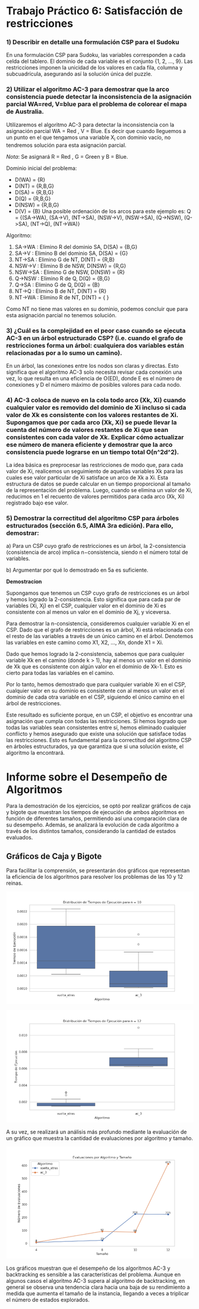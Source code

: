 # Trabajo Práctico 6: Satisfacción de restricciones 

### 1) Describir en detalle una formulación CSP para el Sudoku

En una formulación CSP para Sudoku, las variables corresponden a cada celda del tablero. El dominio de cada variable es el conjunto {1, 2, ..., 9}. Las restricciones imponen la unicidad de los valores en cada fila, columna y subcuadrícula, asegurando así la solución única del puzzle.

### 2) Utilizar el algoritmo AC-3 para demostrar que la arco consistencia puede detectar la inconsistencia de la asignación parcial WA=red, V=blue para el problema de colorear el mapa de Australia.

Utilizaremos el algoritmo AC-3 para detectar la inconsistencia con la asignación parcial WA = Red , V = Blue. Es decir que cuando lleguemos a un punto en el que tengamos una variable X<sub>i</sub> con dominio vacío, no tendremos solución para esta asignación parcial.

*Nota*: Se asignará R = Red , G = Green y B = Blue.

Dominio inicial del problema:
- D(WA) = {R}
- D(NT) = {R,B,G}
- D(SA) = {R,B,G}
- D(Q) = {R,B,G}
- D(NSW) = {R,B,G}
- D(V) = {B}
Una posible ordenación de los arcos para este ejemplo es:
Q = {(SA->WA), (SA->V), (NT->SA), (NSW->V), (NSW->SA), (Q->NSW), (Q->SA), (NT->Q), (NT->WA)}

Algoritmo:
1. SA->WA : Elimino R del dominio SA, D(SA) = {B,G}
2. SA->V : Elimino B del dominio SA, D(SA) = {G}
3. NT->SA : Elimino G de NT, D(NT) = {R,B}
4. NSW->V : Elimino B de NSW, D(NSW) = {R,G}
5. NSW->SA : Elimino G de NSW, D(NSW) = {R}
6. Q->NSW : Elimino R de Q, D(Q) = {B,G}
7. Q->SA : Elimino G de Q, D(Q) = {B}
8. NT->Q : Elimino B de NT, D(NT) = {R}
9. NT->WA : Elimino R de NT, D(NT) = { }

Como NT no tiene mas valores en su dominio, podemos concluir que para esta asignación parcial no tenemos solución.
### 3) ¿Cuál es la complejidad en el peor caso cuando se ejecuta AC-3 en un árbol estructurado CSP? (i.e. cuando el grafo de restricciones forma un árbol: cualquiera dos variables están relacionadas por a lo sumo un camino).

En un árbol, las conexiones entre los nodos son claras y directas. Esto significa que el algoritmo AC-3 solo necesita revisar cada conexión una vez, lo que resulta en una eficiencia de O(ED), donde E es el número de conexiones y D el número máximo de posibles valores para cada nodo.

### 4) AC-3 coloca de nuevo en la cola todo arco (Xk, Xi) cuando cualquier valor es removido del dominio de Xi incluso si cada valor de Xk es consistente con los valores restantes de Xi. Supongamos que por cada arco (Xk, Xi) se puede llevar la cuenta del número de valores restantes de  Xi que sean consistentes con cada valor de Xk. Explicar cómo actualizar ese número de manera  eficiente y demostrar que la arco consistencia puede lograrse en un tiempo total O(n^2d^2).

La idea básica es preprocesar las restricciones de modo que, para cada valor de Xi, realicemos un seguimiento de aquellas variables Xk para las cuales ese valor particular de Xi satisface un arco de Xk a Xi. Esta estructura de datos se puede calcular en un tiempo proporcional al tamaño de la representación del problema. Luego, cuando se elimina un valor de Xi, reducimos en 1 el recuento de valores permitidos para cada arco (Xk, Xi) registrado bajo ese valor.

### 5) Demostrar la correctitud del algoritmo CSP para árboles estructurados (sección 6.5, AIMA 3ra edición). Para ello, demostrar:

a) Para un CSP cuyo grafo de restricciones es un árbol, la 2-consistencia (consistencia de arco) implica n−consistencia, siendo n el número total de variables.

b) Argumentar por qué lo demostrado en 5a es suficiente.

**Demostracion**

Supongamos que tenemos un CSP cuyo grafo de restricciones es un árbol y hemos logrado la 2-consistencia. Esto significa que para cada par de variables (Xi, Xj) en el CSP, cualquier valor en el dominio de Xi es consistente con al menos un valor en el dominio de Xj, y viceversa.

Para demostrar la n-consistencia, consideremos cualquier variable Xi en el CSP. Dado que el grafo de restricciones es un árbol, Xi está relacionada con el resto de las variables a través de un único camino en el árbol. Denotemos las variables en este camino como X1, X2, ..., Xn, donde X1 = Xi.

Dado que hemos logrado la 2-consistencia, sabemos que para cualquier variable Xk en el camino (donde k > 1), hay al menos un valor en el dominio de Xk que es consistente con algún valor en el dominio de Xk-1. Esto es cierto para todas las variables en el camino.

Por lo tanto, hemos demostrado que para cualquier variable Xi en el CSP, cualquier valor en su dominio es consistente con al menos un valor en el dominio de cada otra variable en el CSP, siguiendo el único camino en el árbol de restricciones.

Este resultado es suficiente porque, en un CSP, el objetivo es encontrar una asignación que cumpla con todas las restricciones. Si hemos logrado que todas las variables sean consistentes entre sí, hemos eliminado cualquier conflicto y hemos asegurado que existe una solución que satisface todas las restricciones. Esto es fundamental para la correctitud del algoritmo CSP en árboles estructurados, ya que garantiza que si una solución existe, el algoritmo la encontrará.

# Informe sobre el Desempeño de Algoritmos

Para la demostración de los ejercicios, se optó por realizar gráficos de caja y bigote que muestran los tiempos de ejecución de ambos algoritmos en función de diferentes tamaños, permitiendo así una comparación clara de su desempeño. Además, se analizará la evolución de cada algoritmo a través de los distintos tamaños, considerando la cantidad de estados evaluados.

## Gráficos de Caja y Bigote

Para facilitar la comprensión, se presentarán dos gráficos que representan la eficiencia de los algoritmos para resolver los problemas de las 10 y 12 reinas.

![Imagen 1](images/grafico_tiempos_n_10.png)

![Imagen 2](images/grafico_tiempos_n_12.png)

A su vez, se realizará un análisis más profundo mediante la evaluación de un gráfico que muestra la cantidad de evaluaciones por algoritmo y tamaño.

![Imagen 3](images/grafico_evaluaciones.png)

Los gráficos muestran que el desempeño de los algoritmos AC-3 y backtracking es sensible a las características del problema. Aunque en algunos casos el algoritmo AC-3 supera al algoritmo de backtracking, en general se observa una tendencia clara hacia una baja de su rendimiento a medida que aumenta el tamaño de la instancia, llegando a veces a triplicar el número de estados explorados.
